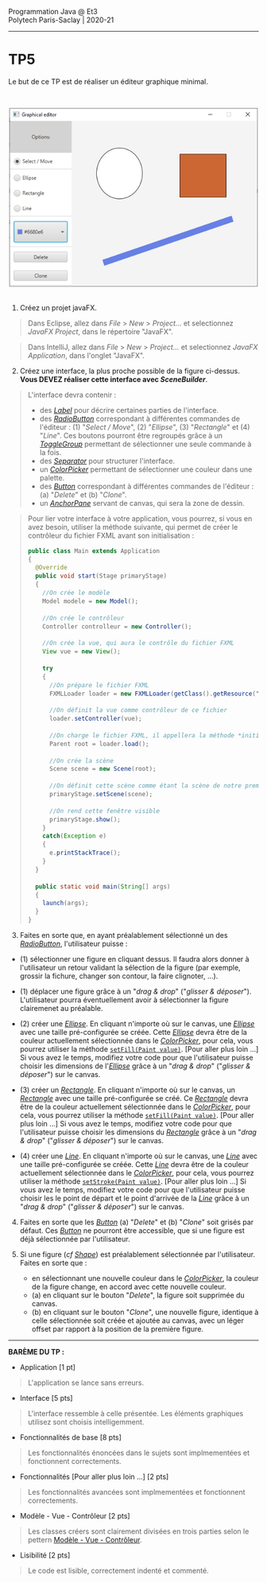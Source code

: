 Programmation Java @ Et3
<br>
Polytech Paris-Saclay | 2020-21

___

# TP5

Le but de ce TP est de réaliser un éditeur graphique minimal.

<br><div align="center"><img src="images/interface.jpg" width="500"></img></div><br>

1. Créez un projet javaFX.

> Dans Eclipse, allez dans *File* > *New* > *Project...* et selectionnez *JavaFX Project*, dans le répertoire "JavaFX".

> Dans IntelliJ, allez dans *File* > *New* > *Project...* et selectionnez *JavaFX Application*, dans l'onglet "JavaFX".

2. Créez une interface, la plus proche possible de la figure ci-dessus. **Vous DEVEZ réaliser cette interface avec *SceneBuilder***.

> L'interface devra contenir :
> 
>   - des [*Label*](https://docs.oracle.com/javase/8/javafx/api/javafx/scene/control/Label.html) pour décrire certaines parties de l'interface.
>   - des [*RadioButton*](https://docs.oracle.com/javase/8/javafx/api/javafx/scene/control/RadioButton.html) correspondant à différentes commandes de l'éditeur : (1) "*Select / Move*", (2) "*Ellipse*", (3) "*Rectangle*" et (4) "*Line*". Ces boutons pourront être regroupés grâce à un [*ToggleGroup*](https://docs.oracle.com/javase/8/javafx/api/javafx/scene/control/ToggleGroup.html) permettant de sélectionner une seule commande à la fois.
>   - des [*Separator*](https://docs.oracle.com/javase/8/javafx/api/javafx/scene/control/Separator.html) pour structurer l'interface.
>   - un [*ColorPicker*](https://docs.oracle.com/javase/8/javafx/api/javafx/scene/control/ColorPicker.html) permettant de sélectionner une couleur dans une palette.
>   - des [*Button*](https://docs.oracle.com/javase/8/javafx/api/javafx/scene/control/Button.html) correspondant à différentes commandes de l'éditeur : (a) "*Delete*" et (b) "*Clone*".
>   - un [*AnchorPane*](https://docs.oracle.com/javase/8/javafx/api/javafx/scene/layout/AnchorPane.html) servant de canvas, qui sera la zone de dessin.

> Pour lier votre interface à votre application, vous pourrez, si vous en avez besoin, utiliser la méthode suivante, qui permet de créer le contrôleur du fichier FXML avant son initialisation : 
> ```Java
> public class Main extends Application
> {
>   @Override
>   public void start(Stage primaryStage)
>   {
>     //On crée le modèle
>     Model modele = new Model();
>     
>     //On crée le contrôleur
>     Controller controlleur = new Controller();
>     
>     //On crée la vue, qui aura le contrôle du fichier FXML
>     View vue = new View();
>     
>     try
>     {
>       //On prépare le fichier FXML
>       FXMLLoader loader = new FXMLLoader(getClass().getResource("view.fxml"));
>       
>       //On définit la vue comme contrôleur de ce fichier
>       loader.setController(vue);
>       
>       //On charge le fichier FXML, il appellera la méthode *initialize()* de la vue
>       Parent root = loader.load();
>       
>       //On crée la scène
>       Scene scene = new Scene(root);
>       
>       //On définit cette scène comme étant la scène de notre première fenêtre
>       primaryStage.setScene(scene);
>       
>       //On rend cette fenêtre visible
>       primaryStage.show();
>     }
>     catch(Exception e)
>     {
>       e.printStackTrace();
>     }
>   }
>   
>   public static void main(String[] args) 
>   {
>     launch(args);
>   }
> }
> ```

3. Faites en sorte que, en ayant préalablement sélectionné un des [*RadioButton*](https://docs.oracle.com/javase/8/javafx/api/javafx/scene/control/RadioButton.html), l'utilisateur puisse :

  - (1) sélectionner une figure en cliquant dessus. Il faudra alors donner à l'utilisateur un retour validant la sélection de la figure (par exemple, grossir la fichure, changer son contour, la faire clignoter, ...).

  - (1) déplacer une figure grâce à un "*drag & drop*" ("*glisser & déposer*"). L'utilisateur pourra éventuellement avoir à sélectionner la figure clairemenet au préalable.

  - (2) créer une [*Ellipse*](https://docs.oracle.com/javase/8/javafx/api/javafx/scene/shape/Ellipse.html). En cliquant n'importe où sur le canvas, une [*Ellipse*](https://docs.oracle.com/javase/8/javafx/api/javafx/scene/shape/Ellipse.html) avec une taille pré-configurée se créée. Cette [*Ellipse*](https://docs.oracle.com/javase/8/javafx/api/javafx/scene/shape/Ellipse.html) devra être de la couleur actuellement sélectionnée dans le [*ColorPicker*](https://docs.oracle.com/javase/8/javafx/api/javafx/scene/control/ColorPicker.html), pour cela, vous pourrez utiliser la méthode [`setFill(Paint value)`](https://docs.oracle.com/javase/8/javafx/api/javafx/scene/shape/Shape.html#setFill-javafx.scene.paint.Paint-). [Pour aller plus loin ...] Si vous avez le temps, modifiez votre code pour que l'utilisateur puisse choisir les dimensions de l'[*Ellipse*](https://docs.oracle.com/javase/8/javafx/api/javafx/scene/shape/Ellipse.html) grâce à un "*drag & drop*" ("*glisser & déposer*") sur le canvas.

  - (3) créer un [*Rectangle*](https://docs.oracle.com/javase/8/javafx/api/javafx/scene/shape/Rectangle.html). En cliquant n'importe où sur le canvas, un [*Rectangle*](https://docs.oracle.com/javase/8/javafx/api/javafx/scene/shape/Rectangle.html) avec une taille pré-configurée se créé. Ce [*Rectangle*](https://docs.oracle.com/javase/8/javafx/api/javafx/scene/shape/Rectangle.html) devra être de la couleur actuellement sélectionnée dans le [*ColorPicker*](https://docs.oracle.com/javase/8/javafx/api/javafx/scene/control/ColorPicker.html), pour cela, vous pourrez utiliser la méthode [`setFill(Paint value)`](https://docs.oracle.com/javase/8/javafx/api/javafx/scene/shape/Shape.html#setFill-javafx.scene.paint.Paint-). [Pour aller plus loin ...] Si vous avez le temps, modifiez votre code pour que l'utilisateur puisse choisir les dimensions du [*Rectangle*](https://docs.oracle.com/javase/8/javafx/api/javafx/scene/shape/Rectangle.html) grâce à un "*drag & drop*" ("*glisser & déposer*") sur le canvas.

  - (4) créer une [*Line*](https://docs.oracle.com/javase/8/javafx/api/javafx/scene/shape/Line.html). En cliquant n'importe où sur le canvas, une [*Line*](https://docs.oracle.com/javase/8/javafx/api/javafx/scene/shape/Line.html) avec une taille pré-configurée se créée. Cette [*Line*](https://docs.oracle.com/javase/8/javafx/api/javafx/scene/shape/Line.html) devra être de la couleur actuellement sélectionnée dans le [*ColorPicker*](https://docs.oracle.com/javase/8/javafx/api/javafx/scene/control/ColorPicker.html), pour cela, vous pourrez utiliser la méthode [`setStroke(Paint value)`](https://docs.oracle.com/javase/8/javafx/api/javafx/scene/shape/Shape.html#setStroke-javafx.scene.paint.Paint-). [Pour aller plus loin ...] Si vous avez le temps, modifiez votre code pour que l'utilisateur puisse choisir les le point de départ et le point d'arrivée de la [*Line*](https://docs.oracle.com/javase/8/javafx/api/javafx/scene/shape/Line.html) grâce à un "*drag & drop*" ("*glisser & déposer*") sur le canvas.

4. Faites en sorte que les [*Button*](https://docs.oracle.com/javase/8/javafx/api/javafx/scene/control/Button.html) (a) "*Delete*" et (b) "*Clone*" soit grisés par défaut. Ces [*Button*](https://docs.oracle.com/javase/8/javafx/api/javafx/scene/control/Button.html) ne pourront être accessible, que si une figure est déjà sélectionnée par l'utilisateur.

5. Si une figure (*cf* [*Shape*](https://docs.oracle.com/javase/8/javafx/api/javafx/scene/shape/Shape.html)) est préalablement sélectionnée par l'utilisateur. Faites en sorte que :

    - en sélectionnant une nouvelle couleur dans le [*ColorPicker*](https://docs.oracle.com/javase/8/javafx/api/javafx/scene/control/ColorPicker.html), la couleur de la figure change, en accord avec cette nouvelle couleur.
    - (a) en cliquant sur le bouton "*Delete*", la figure soit supprimée du canvas.
    - (b) en cliquant sur le bouton "*Clone*", une nouvelle figure, identique à celle sélectionnée soit créée et ajoutée au canvas, avec un léger offset par rapport à la position de la première figure.

___

**BARÈME DU TP :**

- Application [1 pt]
> L'application se lance sans erreurs.
- Interface [5 pts]
> L'interface ressemble à celle présentée. Les éléments graphiques utilisez sont choisis intelligemment.
- Fonctionnalités de base [8 pts]
> Les fonctionnalités énoncées dans le sujets sont implmementées et fonctionnent correctements.
- Fonctionnalités [Pour aller plus loin ...] [2 pts]
> Les fonctionnalités avancées sont implmementées et fonctionnent correctements.
- Modèle - Vue - Contrôleur [2 pts]
> Les classes créers sont clairement divisées en trois parties selon le pettern [Modèle - Vue - Contrôleur](https://baptiste-wicht.developpez.com/tutoriels/conception/mvc/).
- Lisibilité [2 pts]
> Le code est lisible, correctement indenté et commenté.

